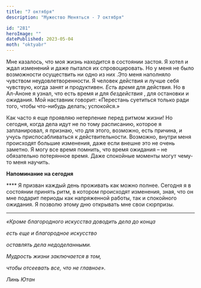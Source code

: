 ```yaml
---
title: "7 октября"
description: "Мужество Меняться - 7 октября"

id: "281"
heroImage: ""
datePublished: 2023-05-04
moth: "oktyabr"
---
```


Мне казалось, что моя жизнь находится в состоянии застоя. Я хотел и ждал
изменений и даже пытался их спровоцировать. Но у меня не было возможности
осуществить ни одно из них .Это меня наполняло чувством неудовлетворенности. Я
человек действия и лучше себя чувствую, когда занят и продуктивен. _Есть
время_ для действия. Но в Ал-Аноне я узнал, что есть время и для _бездействия_
, для остановки и ожидания. Мой наставник говорит: «Перестань суетиться только
ради того, чтобы что-нибудь делать; успокойся.»

Как часто я еще проявляю нетерпение перед ритмом жизни! Но сегодня, когда дела
идут не по тому расписанию, которое я запланировал, я признаю, что для этого,
возможно, есть причина, и учусь приспосабливаться к действительности.
Возможно, внутри меня происходят большие изменения, даже если внешне это не
очень заметно. Я могу все время помнить, что время ожидания – не обязательно
потерянное время. Даже спокойные моменты могут чему-то меня научить.

**Напоминание на сегодня**

\*\*\*\* Я призван каждый день проживать как можно полнее. Сегодня я в состоянии
принять ритм, в котором происходят изменения, зная, что он мне подарит периоды
как напряженной работы, так и спокойного ожидания. Я позволю этому дню
открывать мне свои сюрпризы.

---

_«Кроме благородного искусства доводить дела до конца_

_есть еще и благородное искусство_

_оставлять дела недоделанными._

_Мудрость жизни заключается в том,_

_чтобы отсеевать все, что не главное»._

_Линь Ютан_
